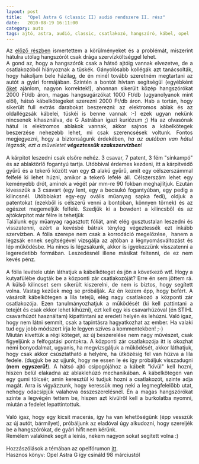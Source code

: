 ```yaml
---
layout: post
title:  "Opel Astra G (classic II) audió rendszere II. rész"
date:   2010-08-19 16:11:00
category: auto
tags: ajtó, astra, audió, classic, csatlakozó, hangszóró, kábel, opel
---
```


<div style="text-align: justify;">Az <a href="http://var-log-balo.blogspot.com/2010/08/opel-astra-g-classic-ii-gyari-audio.html">előző részben</a> ismertettem a körülményeket és a problémát, miszerint hátulra utólag hangszórót csak drága szervízköltséggel lehet.</div><div style="text-align: justify;">A gond az, hogy a hangszórók csak a hátsó ajtóig vannak elvezetve, de a csatlakozóból hiányoznak a tüskék. Gányolósabb kollégák azt tanácsolták, hogy hákoljam bele házilag, de én minél tovább szeretném megtartani az autót a gyári formájában. Szintén a bontót hívtam segítségül (egyébként <a href="http://opelbontottalkatresz.hu/">őket</a>&nbsp;ajánlom, nagyon korrektek!), ahonnan sikerült közép hangszórókat 2000 Ft/db áron, magas hangsugárzókat&nbsp;1000 Ft/db&nbsp;(ugyanolyanok mint elöl),&nbsp;hátsó kábelkötegeket szerezni 2000 Ft/db áron. Hab a tortán, hogy sikerült full extrás darabokat beszerezni: az elektromos ablak és az oldallégzsák kábelei, tüskéi is benne vannak :-) ezek ugyan nekünk nincsenek kihasználva, de G Astrában igazi kuriózum ;) Ha az olvasónak hátul is elektromos ablakok vannak, akkor sajnos a kábelkötegek beszerzése nehezebb lehet, mi csak szerencsések voltunk. Fontos megjegyezni, hogy a biztonságunk érdekében, <i>ha az autóban van hátul légzsák, ezt a műveletet <b>végeztessük szakszervízben</b>!</i></div><div style="text-align: justify;"><br />
</div><div style="text-align: justify;">A kárpitot leszedni csak elsőre nehéz. 3 csavar, 7 patent, 3 fém "sínkampó" és az ablaktörlő fogantyú tartja. Utóbbival érdemes kezdeni, itt a kárpitvédő gyűrű és a tekerő között van egy&nbsp;<span class="Apple-style-span" style="-webkit-border-horizontal-spacing: 2px; -webkit-border-vertical-spacing: 2px; font-family: sans-serif; font-size: 15px; line-height: 19px;"><b>Ω</b></span>&nbsp;alakú gyűrű, amit egy célszerszámmal felfelé ki lehet húzni, amikor a tekerő lefelé áll. Célszerszám lehet egy keményebb drót, aminek a végét pár mm-re 90 fokban meghajlítjuk. Ezután kivesszük a 3 csavart (egy lent, egy a becsukó fogantyúban, egy pedig a kilincsnél. Utóbbiakat egy-egy&nbsp;ovális&nbsp;műanyag sapka fedi), oldjuk a patentokat (ezekből is célszerű venni a bontóban, könnyen törnek) és az egészet megemeljük felfelé. Szedjük ki a bowdent a kilincsből és az ajtókárpitot már félre is tehetjük</div><div style="text-align: justify;">Találunk egy műanyag ragasztott fóliát, amit elég gusztustalan leszedni és visszatenni, ezért a kevésbé bátrak tényleg végeztessék ezt inkább szervízben. A fólia szerepe nem csak a korrodáció megelőzése, &nbsp;hanem a légzsák ennek segítségével vizsgálja az ajtóban a légnyomásváltozást és lép működésbe. Ha nincs is légzsákunk, akkor is igyekezzünk visszatenni a legeredetibb formában. Leszedésnél illene másikat feltenni, de ez nem kevés pénz.</div><div style="text-align: justify;"><br />
</div><div style="text-align: justify;">A fólia levétele után láthatjuk a kábelköteget és jön a következő wtf. Hogy a kutyafülébe dugták be a központi zár csatlakozóját? Erre én sem jöttem rá. A külső kilincset sem sikerült kiszerelni, de nem is biztos, hogy segített volna. Vastag kezűek meg se próbálják. Az én kezem épp, hogy befért. A vásárolt kábelkötegen a lila tetejű, elég nagy csatlakozó a központi zár csatlakozója. Ezen tanulmányozhatjuk a működését (ki kell pattintani a tetejét és csak ekkor lehet kihúzni), ezt kell egy kis csavarhúzóval (én STIHL csavarhúzót használtam) kipattintani az eredeti helyén és lehúzni. Való igaz, hogy nem látni semmit, csak a tapintásra hagyatkozhat az ember. Ha valaki tud egy jobb módszert írja le legyen szíves a kommentekben! ;-)</div><div style="text-align: justify;">Miután kivettük a régi köteget, az új beszerelése nem nagy művészet, csak figyeljünk a felfogatási pontokra. A központi zár csatlakozója itt is okozhat némi bonyodalmat, ugyanis, ha megvizsgáljuk a működését, akkor láthatjuk, hogy csak akkor csúsztatható a helyére, ha ütközésig fel van húzva a lila fedele. (dugjuk be az ujjunk, hogy ne essen le és így próbáljuk visszadugni (<b>nem egyszerű!</b>). A hátsó ajtó csipogójához a kábelt "kívül" kell hozni, hiszen belül elakadna az ablaklehúzó mechanikában. A kábelkötegen van egy gumi tölcsér, amin keresztül ki tudjuk hozni a csatlakozót, szinte adja magát. Arra is vigyázzunk, hogy keressük meg neki a legmegfelelőbb utat, nehogy odacsípjük valahova összeszerelésnél. Én a magas hangszórókat szinte a legvégén tettem be, hiszen azt kívülről kell a burkolatba nyomni, miután a fedelet lepattintottuk.</div><div style="text-align: justify;"><br />
</div><div style="text-align: justify;">Való igaz, hogy egy kicsit macerás, így ha&nbsp;van&nbsp;lehetőségünk (épp vesszük az új autót, bármilyet), próbáljunk az eladóval úgy alkudozni, hogy szereljék be a hangszórókat, de gyári hifit nem kérünk.</div><div style="text-align: justify;">Remélem valakinek segít a leírás, nekem nagyon sokat segített volna :)</div><div style="text-align: justify;"><br />
</div><div style="text-align: justify;">Hozzászólások a témában az opelfórumon <a href="http://www.opelforum.hu/index.php?showtopic=119">itt</a>.<br />
Hasznos könyv: Opel Astra G így csináld 98 márciustól</div>